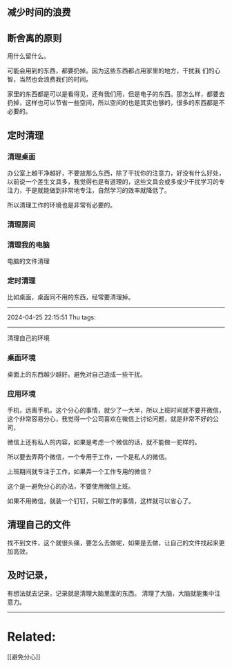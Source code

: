 ## 减少时间的浪费

## 断舍离的原则

用什么留什么。

可能会用到的东西，都要扔掉。因为这些东西都占用家里的地方，干扰我 们的心智，当然也会浪费我们的时间。

家里的东西都是可以是看得见，还有我们用，但是电子的东西。那怎么样，都要去扔掉，这样也可以节省一些空间，所以空间的也是其实也够的，很多的东西都是不必要的。


## 定时清理

### 清理桌面
办公室上越干净越好，不要放那么东西，除了干扰你的注意力，好没有什么好处，以前说一个差生文具多，我觉得也是有道理的，这些文具会或多或少干扰学习的专注力，于是就能做到非常地专注，自然学习的效率就降低了。

所以清理工作的环境也是非常有必要的。
### 清理房间

### 清理我的电脑

电脑的文件清理

### 定时清理

比如桌面，桌面同不用的东西，经常要清理掉。


---


2024-04-25 22:15:51 Thu 
tags: 

----
清理自己的环境

### 桌面环境
桌面上的东西越少越好。避免对自己造成一些干扰。

### 应用环境




手机，远离手机，这个分心的事情，就少了一大半，所以上班时间就不要开微信，这个非常容易分心，我觉得一个公司喜欢在微信上讨论问题，就是非常不好的公司，

微信上还有私人的内容，如果是考虑一个微信的话，就不能做一驼样的。

所以要去弄两个微信，一个专用于工作，一个是私人的微信。

上班期间就专注于工作，如果弄一个工作专用的微信？

这个是一避免分心的办法，不要使用微信上班。

如果不用微信，就装一个钉钉，只聊工作的事情，这样就可以省心了。

## 清理自己的文件

找不到文件，这个就很头痛，要怎么去做呢，如果是去做，让自己的文件找起来更加高效。

## 及时记录，
有想法就去记录，记录就是清理大脑里面的东西。
清理了大脑，大脑就能集中注意力。


---
# Related:
[[避免分心]]